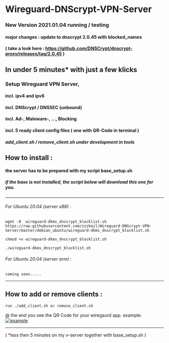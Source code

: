 # Wireguard-DNScrypt-VPN-Server

### New Version 2021.01.04 running / testing
#### major changes : update to dnscrypt 2.0.45 with blocked_names 
#### ( take a look here : https://github.com/DNSCrypt/dnscrypt-proxy/releases/tag/2.0.45 )

## In under 5 minutes* with just a few klicks
### Setup Wireguard VPN Server,
#### incl. ipv4 and ipv6
#### incl. DNScrypt / DNSSEC (unbound)
#### incl. Ad-, Maleware-, ..., Blocking
#### incl. 5 ready client config files  ( one with QR-Code in terminal )
##### add_client.sh / remove_client.sh under development in tools

## How to install :
#### the server has to be prepared with my script base_setup.sh
##### if the base is not installed, the script below will download this one for you.
----------------------------------------

###### For Ubuntu 20.04 (server x86) :
```
wget -O  wireguard-dkms_dnscrypt_blocklist.sh https://raw.githubusercontent.com/zzzkeil/Wireguard-DNScrypt-VPN-Server/master/debian_ubuntu/wireguard-dkms_dnscrypt_blocklist.sh

chmod +x wireguard-dkms_dnscrypt_blocklist.sh

./wireguard-dkms_dnscrypt_blocklist.sh
```

###### For Ubuntu 20.04 (server arm) :
```
coming soon.....

```
-----------------------------------------

## How to add or remove clients :
```
run ./add_client.sh or remove_client.sh
```

@ the end you see the QR Code for your wiregaurd app.
example:
[![example](https://zeroaim.de/img/wgexsqr.png)](https://github.com/zzzkeil/Wireguard-DNScrypt-VPN-Server)

-----------------------------------------





( *less then 5 minutes on my v-server together with base_setup.sh ) 
